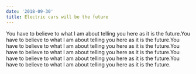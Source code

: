 ```yaml
---
date: '2018-09-30'
title: Electric cars will be the future
---
```


You have to believe to what I am about telling you here as it is the future.You have to believe to what I am about telling you here as it is the future.You have to believe to what I am about telling you here as it is the future.You have to believe to what I am about telling you here as it is the future.You have to believe to what I am about telling you here as it is the future.You have to believe to what I am about telling you here as it is the future.

